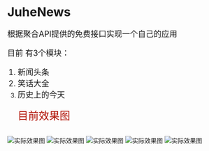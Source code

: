 # JuheNews
<font size=4>根据聚合API提供的免费接口实现一个自己的应用

目前 有3个模块：
1. 新闻头条
2. 笑话大全
3. 历史上的今天</font>
</br></br>
<font color=bule size=5>目前效果图</font></br></br>

![实际效果图](https://github.com/onlyloveyd/JuheNews/blob/master/gif/GIF1.gif)
![实际效果图](https://github.com/onlyloveyd/JuheNews/blob/master/gif/GIF2.gif)
![实际效果图](https://github.com/onlyloveyd/JuheNews/blob/master/gif/GIF3.gif)
![实际效果图](https://github.com/onlyloveyd/JuheNews/blob/master/gif/GIF4.gif)
![实际效果图](https://github.com/onlyloveyd/JuheNews/blob/master/gif/GIF5.gif)

